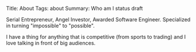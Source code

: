 Title: About
Tags: about
Summary: Who am I
status draft


Serial Entrepreneur, Angel Investor, Awarded Software Engineer. Specialized in turning "impossible" to "possible".

I have a thing for anything that is competitive (from sports to trading) and I love talking in front of big audiences. 

